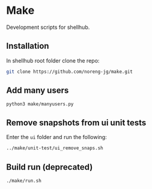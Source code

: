 # Make 

Development scripts for shellhub. 

## Installation

In shellhub root folder clone the repo:

```bash
git clone https://github.com/noreng-jg/make.git

```

## Add many users

```
python3 make/manyusers.py
```

## Remove snapshots from ui unit tests

Enter the `ui` folder and run the following:

```bash
../make/unit-test/ui_remove_snaps.sh
```

## Build run (deprecated) 

```bash
./make/run.sh 

```
